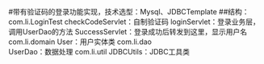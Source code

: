 #带有验证码的登录功能实现，技术选型：Mysql、JDBCTemplate
##结构：
com.li.LoginTest
	checkCodeServlet：自制验证码
	loginServlet：登录业务层，调用UserDao的方法
	SuccessServlet：登录成功后转发到这里，显示用户名
com.li.domain
	User：用户实体类
com.li.dao	
	UserDao：数据处理
com.li.util
	JDBCUtils：JDBC工具类
	
